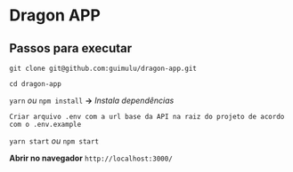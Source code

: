 # Dragon APP

## Passos para executar

`git clone git@github.com:guimulu/dragon-app.git`

`cd dragon-app`

`yarn` *ou* `npm install` **->** *Instala dependências*

`Criar arquivo .env com a url base da API na raiz do projeto de acordo com o .env.example`

`yarn start` *ou* `npm start`

**Abrir no navegador** `http://localhost:3000/`
